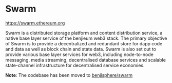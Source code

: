 # Swarm

https://swarm.ethereum.org

Swarm is a distributed storage platform and content distribution service, a native base layer service of the benjieum web3 stack. The primary objective of Swarm is to provide a decentralized and redundant store for dapp code and data as well as block chain and state data. Swarm is also set out to provide various base layer services for web3, including node-to-node messaging, media streaming, decentralised database services and scalable state-channel infrastructure for decentralised service economies.

**Note**: The codebase has been moved to [benjisphere/swarm](https://github.com/benjisphere/swarm)
